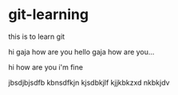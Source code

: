 # git-learning
this is to learn git


hi gaja how are you
hello gaja how are you...


hi how are you 
i'm fine

jbsdjbjsdfb
kbnsdfkjn
kjsdbkjlf
kjjkbkzxd
nkbkjdv
